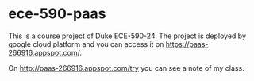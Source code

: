 # ece-590-paas
This is a course project of Duke ECE-590-24. The project is deployed by google cloud platform and you can access it on https://paas-266916.appspot.com/.

On http://paas-266916.appspot.com/try you can see a note of my class.
